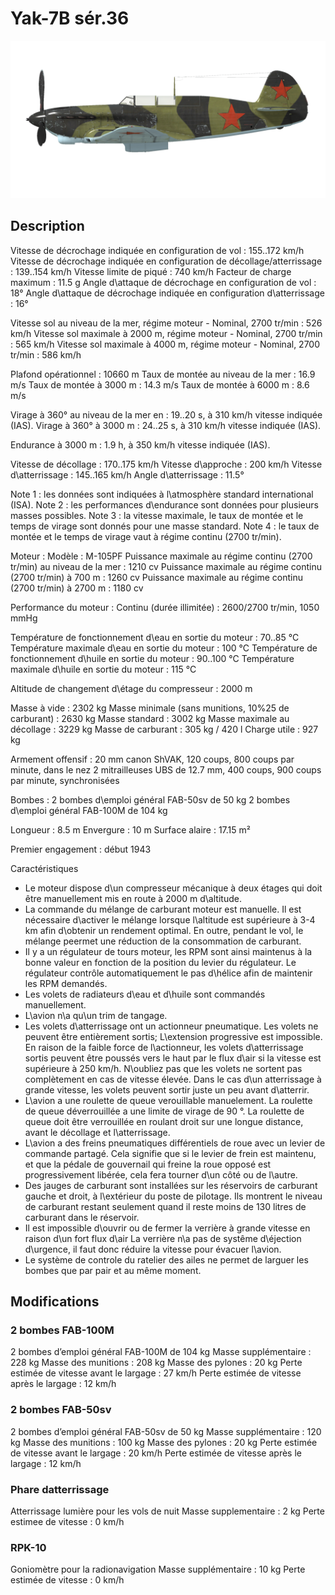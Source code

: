 # Yak-7B sér.36

![yak7bs36](../images/yak7bs36.png)

## Description

Vitesse de décrochage indiquée en configuration de vol : 155..172 km/h
Vitesse de décrochage indiquée en configuration de décollage/atterrissage : 139..154 km/h
Vitesse limite de piqué : 740 km/h
Facteur de charge maximum : 11.5 g
Angle d\attaque de décrochage en configuration de vol : 18°
Angle d\attaque de décrochage indiquée en configuration d\atterrissage : 16°

Vitesse sol au niveau de la mer, régime moteur - Nominal, 2700 tr/min : 526 km/h
Vitesse sol maximale à 2000 m, régime moteur - Nominal, 2700 tr/min : 565 km/h
Vitesse sol maximale à 4000 m, régime moteur - Nominal, 2700 tr/min : 586 km/h

Plafond opérationnel : 10660 m
Taux de montée au niveau de la mer : 16.9 m/s
Taux de montée à 3000 m : 14.3 m/s
Taux de montée à 6000 m : 8.6 m/s

Virage à 360° au niveau de la mer en : 19..20 s, à 310 km/h vitesse indiquée (IAS).
Virage à 360° à 3000 m : 24..25 s, à 310 km/h vitesse indiquée (IAS).

Endurance à 3000 m : 1.9 h, à 350 km/h vitesse indiquée (IAS).

Vitesse de décollage : 170..175 km/h
Vitesse d\approche : 200 km/h
Vitesse d\atterrissage : 145..165 km/h
Angle d\atterrissage : 11.5°

Note 1 : les données sont indiquées à l\atmosphère standard international (ISA).
Note 2 : les performances d\endurance sont données pour plusieurs masses possibles.
Note 3 : la vitesse maximale, le taux de montée et le temps de virage sont donnés pour une masse standard.
Note 4 : le taux de montée et le temps de virage vaut à régime continu (2700 tr/min).

Moteur :
Modèle : M-105PF
Puissance maximale au régime continu (2700 tr/min) au niveau de la mer : 1210 cv
Puissance maximale au régime continu (2700 tr/min) à 700 m : 1260 cv
Puissance maximale au régime continu (2700 tr/min) à 2700 m : 1180 cv

Performance du moteur :
Continu (durée illimitée) : 2600/2700 tr/min, 1050 mmHg

Température de fonctionnement d\eau en sortie du moteur : 70..85 °C
Température maximale d\eau en sortie du moteur : 100 °C
Température de fonctionnement d\huile en sortie du moteur : 90..100 °C
Température maximale d\huile en sortie du moteur : 115 °C

Altitude de changement d\étage du compresseur : 2000 m

Masse à vide : 2302 kg
Masse minimale (sans munitions, 10%25 de carburant) : 2630 kg
Masse standard : 3002 kg
Masse maximale au décollage : 3229 kg
Masse de carburant : 305 kg / 420 l
Charge utile : 927 kg

Armement offensif :
20 mm canon ShVAK, 120 coups, 800 coups par minute, dans le nez
2 mitrailleuses UBS de 12.7 mm, 400 coups, 900 coups par minute, synchronisées

Bombes :
2 bombes d\emploi général FAB-50sv de 50 kg
2 bombes d\emploi général FAB-100M de 104 kg

Longueur : 8.5 m
Envergure : 10 m
Surface alaire : 17.15 m²

Premier engagement : début 1943

Caractéristiques
- Le moteur dispose d\un compresseur mécanique à deux étages qui doit être manuellement mis en route à 2000 m d\altitude.
- La commande du mélange de carburant moteur est manuelle. Il est nécessaire d\activer le mélange lorsque l\altitude est supérieure à 3-4 km afin d\obtenir un rendement optimal. En outre, pendant le vol, le mélange peermet une réduction de la consommation de carburant.
- Il y a un régulateur de tours moteur, les RPM sont ainsi maintenus à la bonne valeur en fonction de la position du levier du régulateur. Le régulateur contrôle automatiquement le pas d\hélice afin de maintenir les RPM demandés.
- Les volets de radiateurs d\eau et d\huile sont commandés manuellement.
- L\avion n\a qu\un trim de tangage.
- Les volets d\atterrissage ont un actionneur pneumatique. Les volets ne peuvent être entièrement sortis; L\extension progressive est impossible. En raison de la faible force de l\actionneur, les volets d\atterrissage sortis peuvent être poussés vers le haut par le flux d\air si la vitesse est supérieure à 250 km/h. N\oubliez pas que les volets ne sortent pas complètement en cas de vitesse élevée. Dans le cas d\un atterrissage à grande vitesse, les volets peuvent sortir juste un peu avant d\atterrir.
- L\avion a une roulette de queue verouillable manuelement. La roulette de queue déverrouillée a une limite de virage de 90 °. La roulette de queue doit être verrouillée en roulant droit sur une longue distance, avant le décollage et l\atterrissage.
- L\avion a des freins pneumatiques différentiels de roue avec un levier de commande partagé. Cela signifie que si le levier de frein est maintenu, et que la pédale de gouvernail qui freine la roue opposé est progressivement libérée, cela fera tourner d\un côté ou de l\autre.
- Des jauges de carburant sont installées sur les réservoirs de carburant gauche et droit, à l\extérieur du poste de pilotage. Ils montrent le niveau de carburant restant seulement quand il reste moins de 130 litres de carburant dans le réservoir.
- Il est impossible d\ouvrir ou de fermer la verrière à grande vitesse en raison d\un fort flux d\air La verrière n\a pas de systême d\éjection d\urgence, il faut donc réduire la vitesse pour évacuer l\avion.
- Le système de controle du ratelier des ailes ne permet de larguer les bombes que par pair et au même moment.

## Modifications



### 2 bombes FAB-100M 

2 bombes d’emploi général FAB-100M de 104 kg
Masse supplémentaire : 228 kg
Masse des munitions : 208 kg
Masse des pylones : 20 kg
Perte estimée de vitesse avant le largage : 27 km/h
Perte estimée de vitesse après le largage : 12 km/h


### 2 bombes FAB-50sv

2 bombes d’emploi général FAB-50sv de 50 kg
Masse supplémentaire : 120 kg
Masse des munitions : 100 kg
Masse des pylones : 20 kg
Perte estimée de vitesse avant le largage : 20 km/h
Perte estimée de vitesse après le largage : 12 km/h﻿

### Phare datterrissage

Atterrissage lumière pour les vols de nuit
Masse supplementaire : 2 kg
Perte estimee de vitesse : 0 km/h﻿


### RPK-10

Goniomètre pour la radionavigation
Masse supplémentaire : 10 kg
Perte estimée de vitesse : 0 km/h